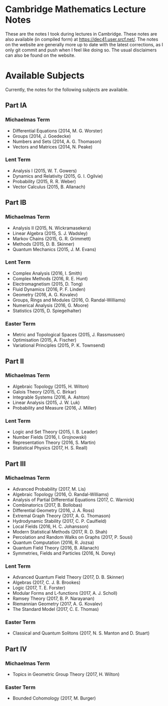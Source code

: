 # Cambridge Mathematics Lecture Notes

These are the notes I took during lectures in Cambridge. These notes are also available (in compiled form) at https://dec41.user.srcf.net/. The notes on the website are generally more up to date with the latest corrections, as I only git commit and push when I feel like doing so. The usual disclaimers can also be found on the website.

# Available Subjects

Currently, the notes for the following subjects are available.

## Part IA
### Michaelmas Term
 - Differential Equations (2014, M. G. Worster)
 - Groups (2014, J. Goedecke)
 - Numbers and Sets (2014, A. G. Thomason)
 - Vectors and Matrices (2014, N. Peake)

### Lent Term
 - Analysis I (2015, W. T. Gowers)
 - Dynamics and Relativity (2015, G. I. Ogilvie)
 - Probability (2015, R. R. Weber)
 - Vector Calculus (2015, B. Allanach)

## Part IB
### Michaelmas Term
 - Analysis II (2015, N. Wickramasekera)
 - Linear Algebra (2015, S. J. Wadsley)
 - Markov Chains (2015, G. R. Grimmett)
 - Methods (2015, D. B. Skinner)
 - Quantum Mechanics (2015, J. M. Evans)

### Lent Term
 - Complex Analysis (2016, I. Smith)
 - Complex Methods (2016, R. E. Hunt)
 - Electromagnetism (2015, D. Tong)
 - Fluid Dynamics (2016, P. F. Linden)
 - Geometry (2016, A. G. Kovalev)
 - Groups, Rings and Modules (2016, O. Randal-Williams)
 - Numerical Analysis (2016, G. Moore)
 - Statistics (2015, D. Spiegelhalter)

### Easter Term
 - Metric and Topological Spaces (2015, J. Rassmussen)
 - Optimisation (2015, A. Fischer)
 - Variational Principles (2015, P. K. Townsend)

## Part II
### Michaelmas Term
 - Algebraic Topology (2015, H. Wilton)
 - Galois Theory (2015, C. Birkar)
 - Integrable Systems (2016, A. Ashton)
 - Linear Analysis (2015, J. W. Luk)
 - Probability and Measure (2016, J. Miller)

### Lent Term
 - Logic and Set Theory (2015, I. B. Leader)
 - Number Fields (2016, I. Grojnowski)
 - Representation Theory (2016, S. Martin)
 - Statistical Physics (2017, H. S. Reall)

## Part III
### Michaelmas Term
 - Advanced Probability (2017, M. Lis)
 - Algebraic Topology (2016, O. Randal-Williams)
 - Analysis of Partial Differential Equations (2017, C. Warnick)
 - Combinatorics (2017, B. Bollobas)
 - Differential Geometry (2016, J. A. Ross)
 - Extremal Graph Theory (2017, A. G. Thomason)
 - Hydrodynamic Stability (2017, C. P. Caulfield)
 - Local Fields (2016, H. C. Johansson)
 - Modern Statistical Methods (2017, R. D. Shah)
 - Percolation and Random Walks on Graphs (2017, P. Sousi)
 - Quantum Computation (2016, R. Jozsa)
 - Quantum Field Theory (2016, B. Allanach)
 - Symmetries, Fields and Particles (2016, N. Dorey)

### Lent Term
 - Advanced Quantum Field Theory (2017, D. B. Skinner)
 - Algebras (2017, C. J. B. Brookes)
 - Logic (2017, T. E. Forster)
 - Modular Forms and L-functions (2017, A. J. Scholl)
 - Ramsey Theory (2017, B. P. Narayanan)
 - Riemannian Geometry (2017, A. G. Kovalev)
 - The Standard Model (2017, C. E. Thomas)

### Easter Term
 - Classical and Quantum Solitons (2017, N. S. Manton and D. Stuart)

## Part IV
### Michaelmas Term
 - Topics in Geometric Group Theory (2017, H. Wilton)

### Easter Term
 - Bounded Cohomology (2017, M. Burger)
